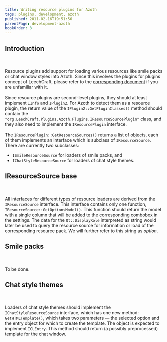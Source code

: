 ```yaml
---
title: Writing resource plugins for Azoth
tags: plugins, development, azoth
published: 2011-02-16T19:51:56
parentPage: development-azoth
bookOrder: 3
---
```


Introduction
------------

\
\
Resource plugins add support for loading various resources like smile
packs or chat window styles into Azoth. Since this involves the plugins
for plugins concept of LeechCraft, please refer to the [corresponding
document](/development-plugins-for-plugins) if you are unfamiliar with
it.\
\
Since resource plugins are second-level plugins, they should at least
implement `IInfo` and `IPlugin2`. For Azoth to detect them as a resource
plugin, the return value of the `IPlugin2::GetPluginClasses()` method
should contain the
`"org.LeechCraft.Plugins.Azoth.Plugins.IResourceSourcePlugin"` class,
and they also need to implement the `IResourcePlugin` interface.\
\
The `IResourcePlugin::GetResourceSources()` returns a list of objects,
each of them implements an interface which is subclass of
`IResourceSource`. There are currently two subclasses:

-   `ISmileResourceSource` for loaders of smile packs, and
-   `IChatStyleResourceSource` for loaders of chat style themes.

IResourceSource base
--------------------

\
\
All interfaces for different types of resource loaders are derived from
the `IResourceSource` interface. This interface contains only one
function, `IResourceSource::GetOptionsModel()`. This function should
return the model with a single column that will be added to the
corresponding combobox in the settings. The data for the
`Qt::DisplayRole` interpreted as string would later be used to query the
resource source for information or load of the corresponding resource
pack. We will further refer to this string as *option*.

Smile packs
-----------

\
\
To be done.

Chat style themes
-----------------

\
\
Loaders of chat style themes should implement the
`IChatStyleResourceSource` interface, which has one new method:
`GetHTMLTemplate()`, which takes two parameters — the selected option
and the entry object for which to create the template. The object is
expected to implement `ICLEntry`. This method should return (a possibly
preprocessed) template for the chat window.